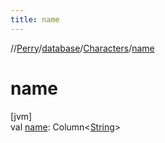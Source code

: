 ```yaml
---
title: name
---
```

//[Perry](../../../index.html)/[database](../index.html)/[Characters](index.html)/[name](name.html)



# name



[jvm]\
val [name](name.html): Column<[String](https://kotlinlang.org/api/latest/jvm/stdlib/kotlin/-string/index.html)>




